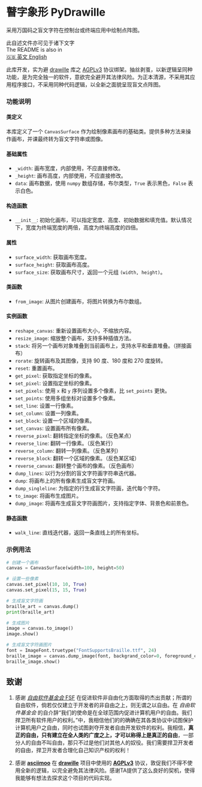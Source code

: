 # 瞽字象形 PyDrawille

采用万国码之盲文字符在控制台或终端应用中绘制点阵图。

此自述文件亦可见于诸下文字\
The README is also in\
[🇬🇧 英文 English](./README.en.md)

此库开发，实为避 [drawille](https://github.com/asciimoo/drawille) 库之 [AGPLv3](https://github.com/asciimoo/drawille/blob/master/LICENSE) 协议绑架。抽丝剥茧，以新逻辑呈同种功能，是为完全独一的软件，意欲完全避开其法律风险。为正本清源，不采用其应用程序接口，不采用同种代码逻辑，以全新之面貌呈现盲文点阵图。

### 功能说明

#### 类定义

本库定义了一个 `CanvasSurface` 作为绘制像素画布的基础类。提供多种方法来操作画布，并课最终转为盲文字符串或图像。

#### 基础属性
- `_width`: 画布宽度，内部使用，不应直接修改。
- `_height`: 画布高度，内部使用，不应直接修改。
- `data`: 画布数据，使用 `numpy` 数组存储，布尔类型，`True` 表示黑色，`False` 表示白色。

#### 构造函数
- `__init__`: 初始化画布，可以指定宽度、高度、初始数据和填充值。默认情况下，宽度为终端宽度的两倍，高度为终端高度的四倍。

#### 属性
- `surface_width`: 获取画布宽度。
- `surface_height`: 获取画布高度。
- `surface_size`: 获取画布尺寸，返回一个元组 `(width, height)`。

#### 类函数
- `from_image`: 从图片创建画布，将图片转换为布尔数组。

#### 实例函数
- `reshape_canvas`: 重新设置画布大小，不缩放内容。
- `resize_image`: 缩放整个画布，支持多种插值方法。
- `stack`: 将另一个画布对象堆叠到当前画布上，支持水平和垂直堆叠。（拼接画布）
- `rorate`: 旋转画布及其图像，支持 90 度、180 度和 270 度旋转。
- `reset`: 重置画布。
- `get_pixel`: 获取指定坐标的像素。
- `set_pixel`: 设置指定坐标的像素。
- `set_pixels`: 使用 `x` 和 `y` 序列设置多个像素，比 `set_points` 更快。
- `set_points`: 使用多组坐标对设置多个像素。
- `set_line`: 设置一行像素。
- `set_column`: 设置一列像素。
- `set_block`: 设置一个区域的像素。
- `set_canvas`: 设置画布所有像素。
- `reverse_pixel`: 翻转指定坐标的像素。（反色某点）
- `reverse_line`: 翻转一行像素。（反色某行）
- `reverse_column`: 翻转一列像素。（反色某列）
- `reverse_block`: 翻转一个区域的像素。（反色某区域）
- `reverse_canvas`: 翻转整个画布的像素。（反色画布）
- `dump_lines`: 以行为分割的盲文字符画字符串迭代器。
- `dump`: 将画布上的所有像素生成盲文字符画。
- `dump_singleline`: 为指定的行生成盲文字符画，迭代每个字符。
- `to_image`: 将画布生成图片。
- `dump_image`: 将画布生成盲文字符画图片，支持指定字体、背景色和前景色。

#### 静态函数
- `walk_line`: 直线迭代器，返回一条直线上的所有坐标。

### 示例用法
```python
# 创建一个画布
canvas = CanvasSurface(width=100, height=50)

# 设置一些像素
canvas.set_pixel(10, 10, True)
canvas.set_pixel(15, 15, True)

# 生成盲文字符画
braille_art = canvas.dump()
print(braille_art)

# 生成图片
image = canvas.to_image()
image.show()

# 生成盲文字符画图片
font = ImageFont.truetype("FontSupportsBraille.ttf", 24)
braille_image = canvas.dump_image(font, backgrand_color=0, foreground_color=255)
braille_image.show()
```

## 致谢

1.  感谢 [*自由软件基金会* FSF](https://www.fsf.org) 在促进软件非自由化方面取得的杰出贡献；所谓的自由软件，倘若仅仅建立于开发者的非自由之上，则无谓之以自由。在 *自由软件基金会* 的自介辞“我们的使命是在全球范围内促进计算机用户的自由。我们捍卫所有软件用户的权利。”中，我相信他们的的确确在其各类协议中试图保护计算机用户之自由，同时也试图剥夺开发者自由开发软件的权利。我相信，**真正的自由，只有建立在全人类的广度之上，才可以称得上是真正的自由**，一部分人的自由不叫自由，那只不过是他们对其他人的奴役。我们需要捍卫开发者的自由，捍卫开发者合理化自己知识产权的权利！

2.  感谢 [**asciimoo**](https://github.com/asciimoo) 在 [**drawille**](https://github.com/asciimoo/drawille) 项目中使用的 [**AGPLv3**](https://github.com/asciimoo/drawille/blob/master/LICENSE) 协议，敦促我们不得不使用全新的逻辑，以完全避免其法律风险。感谢TA提供了这么良好的契机，使得我能够有想法去探求这个项目的代码实现。
